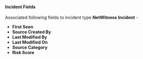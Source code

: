 
#### Incident Fields
Associated following fields to incident type **NetWitness Incident** -
- **First Seen**
- **Source Created By**
- **Last Modified By**
- **Last Modified On**
- **Source Category**
- **Risk Score**
